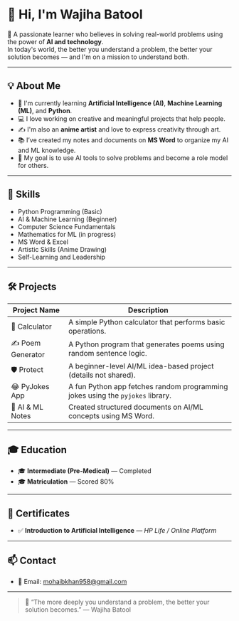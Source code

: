 # 👋 Hi, I'm Wajiha Batool

🎯 A passionate learner who believes in solving real-world problems using the power of **AI and technology**.  
In today's world, the better you understand a problem, the better your solution becomes — and I'm on a mission to understand both.

---

## 💡 About Me

- 🤖 I'm currently learning **Artificial Intelligence (AI)**, **Machine Learning (ML)**, and **Python**.
- 💻 I love working on creative and meaningful projects that help people.
- ✍️ I'm also an **anime artist** and love to express creativity through art.
- 📚 I’ve created my notes and documents on **MS Word** to organize my AI and ML knowledge.
- 🎯 My goal is to use AI tools to solve problems and become a role model for others.

---

## 🔧 Skills

- Python Programming (Basic)
- AI & Machine Learning (Beginner)
- Computer Science Fundamentals
- Mathematics for ML (in progress)
- MS Word & Excel
- Artistic Skills (Anime Drawing)
- Self-Learning and Leadership

---

## 🛠️ Projects

| Project Name | Description |
|--------------|-------------|
| 🧮 Calculator | A simple Python calculator that performs basic operations. |
| ✍️ Poem Generator | A Python program that generates poems using random sentence logic. |
| 🛡️ Protect | A beginner-level AI/ML idea-based project (details not shared). |
| 😂 PyJokes App | A fun Python app fetches random programming jokes using the `pyjokes` library. |
| 📑 AI & ML Notes | Created structured documents on AI/ML concepts using MS Word. |

---

## 🎓 Education

- 🎓 **Intermediate (Pre-Medical)** — Completed  
- 🎓 **Matriculation** — Scored 80%

---

## 📜 Certificates

- ✅ **Introduction to Artificial Intelligence** — *HP Life / Online Platform*

---

## 📫 Contact

- 📧 Email: mohaibkhan958@gmail.com

---

> 🧠 “The more deeply you understand a problem, the better your solution becomes.” — Wajiha Batool
